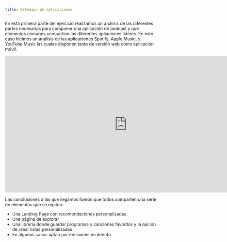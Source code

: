 ```yaml
---
title: Sitemaps de aplicaciones
---
```

 En esta primera parte del ejercicio realizamos un análisis de las diferentes partes necesarias para componer una aplicación de podcast y qué elementos comunes compartían las diferentes apliaciones líderes. En este caso hicimos un análisis de las aplicaciones Spotify, Apple Music, y YouTube Music las cuales disponen tanto de versión web como aplicación móvil.

 <iframe style="border: 1px solid rgba(0, 0, 0, 0.1);" width="800" height="450" src="https://www.figma.com/embed?embed_host=share&url=https%3A%2F%2Fwww.figma.com%2Ffile%2FinpPCrlmt2b6sHb9aelP76%2FBocetos-Diagramas%3Fnode-id%3D0%253A1" allowfullscreen></iframe>

 Las conclusiones a las que llegamos fueron que todos comparten una serie de elementos que se repiten:

 - Una Landing Page con recomendaciones personalizadas.
 - Una página de explorar
 - Una librería donde guardar programas y canciones favoritos y la opción de crear listas personalizadas
 - En algunos casos optan por emisiones en directo

